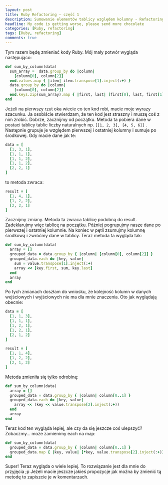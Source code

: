 ```yaml
---
layout: post
title: Ruby Refactoring – część 1
description: Sumowanie elementów tablicy względem kolumny - Refactoring
headline: My code is getting worse, please send more chocolate
categories: [Ruby, refactoring]
tags: [Ruby, refactoring]
comments: true
---
```


Tym razem będę zmieniać kody Ruby. Mój mały potwór wygląda następująco:

```ruby
def sum_by_column(data)
  sum_array =  data.group_by do |column|
    [column[0], column[2]]
  end.values.map { |item| item.transpose[1].inject(:+) }
  data.group_by do |column|
    [column[0], column[2]]
  end.keys.zip(sum_array).map { |first, last| [first[0], last, first[1]] }
end
```

Jeżeli na pierwszy rzut oka wiecie co ten kod robi, macie moje wyrazy szacunku. Ja osobiście stwierdzam, że ten kod jest straszny i muszę coś z nim zrobić. Dobrze, zacznijmy od początku. Metoda ta pobiera dane w postaci tablicy tablic liczby naturalnych np. `[[1, 2, 3], [4, 5, 6]]` . Następnie grupuje je względem pierwszej i ostatniej kolumny i sumuje po środkowej. Gdy macie dane jak te:

```ruby
data = [
  [1, 3, 1],
  [1, 1, 1],
  [1, 1, 2],
  [1, 1, 2],
  [2, 2, 1]
]
```

to metoda zwraca:

```ruby
result = [
  [1, 4, 1],
  [1, 2, 2],
  [2, 2, 1]
]
```

Zacznijmy zmiany. Metoda ta zwraca tablicę podobną do result. Zadeklarujmy więc tablicę na początku. Później pogrupujmy nasze dane po pierwszej i ostatniej kolumnie. Na koniec w pętli zsumujmy kolumnę środkową i zwróćmy dane w tablicy. Teraz metoda ta wygląda tak:

```ruby
def sum_by_column(data)
  array = []
  grouped_data = data.group_by { |column| [column[0], column[2]] }
  grouped_data.each do |key, value|
    sum = value.transpose[1].inject(:+)
    array << [key.first, sum, key.last]
  end
  array
end
```

Po tych zmianach doszłam do wniosku, że kolejność kolumn w danych wejściowych i wyjściowych nie ma dla mnie znaczenia. Oto jak wyglądają obecnie:

```ruby
data = [
  [1, 1, 3],
  [1, 1, 1],
  [1, 2, 1],
  [1, 2, 1],
  [2, 1, 2]
]

result = [
  [1, 1, 4],
  [1, 2, 2],
  [2, 1, 2]
]
```

Metoda zmieniła się tylko odrobinę:

```ruby
def sum_by_column(data)
  array = []
  grouped_data = data.group_by { |column| column[0..1] }
  grouped_data.each do |key, value|
    array << (key << value.transpose[2].inject(:+))
  end
  array
end
```

Teraz kod ten wygląda lepiej, ale czy da się jeszcze coś ulepszyć? Zobaczmy… może zamienimy each na map:

```ruby
def sum_by_column(data)
  grouped_data = data.group_by { |column| column[0..1] }
  grouped_data.map { |key, value| [*key, value.transpose[2].inject(:+)] }
end
```

Super! Teraz wygląda o wiele lepiej. To rozwiązanie jest dla mnie do przyjęcia ;p Jeżeli macie jeszcze jakieś propozycje jak można by zmienić tą metodę to zapiszcie je w komentarzach.
